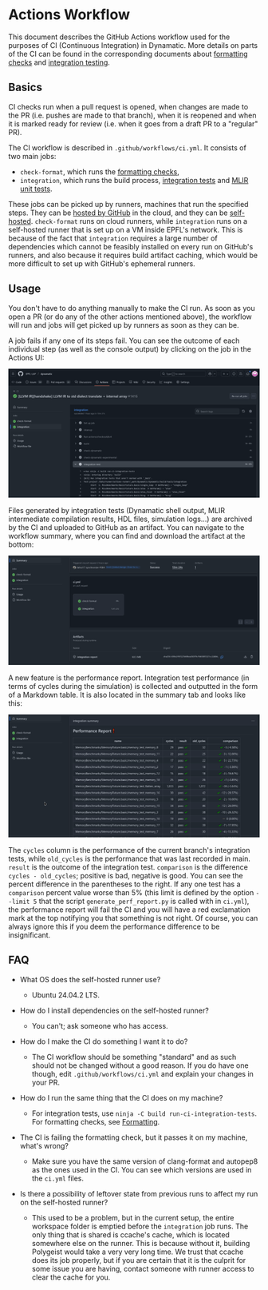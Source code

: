 # Actions Workflow

This document describes the GitHub Actions workflow used for the purposes of CI (Continuous Integration) in Dynamatic. More details on parts of the CI can be found in the corresponding documents about [formatting checks](Formatting.md) and [integration testing](IntegrationTests.md).

## Basics

CI checks run when a pull request is opened, when changes are made to the PR (i.e. pushes are made to that branch), when it is reopened and when it is marked ready for review (i.e. when it goes from a draft PR to a "regular" PR).

The CI workflow is described in `.github/workflows/ci.yml`. It consists of two main jobs:
- `check-format`, which runs the [formatting checks](Formatting.md),
- `integration`, which runs the build process, [integration tests](IntegrationTests.md) and [MLIR unit tests](../IntroductoryMaterial/FileCheckTesting.md).

These jobs can be picked up by runners, machines that run the specified steps. They can be [hosted by GitHub](https://docs.github.com/en/actions/concepts/runners/github-hosted-runners) in the cloud, and they can be [self-hosted](https://docs.github.com/en/actions/concepts/runners/self-hosted-runners). `check-format` runs on cloud runners, while `integration` runs on a self-hosted runner that is set up on a VM inside EPFL's network. This is because of the fact that `integration` requires a large number of dependencies which cannot be feasibly installed on every run on GitHub's runners, and also because it requires build artifact caching, which would be more difficult to set up with GitHub's ephemeral runners.

## Usage

You don't have to do anything manually to make the CI run. As soon as you open a PR (or do any of the other actions mentioned above), the workflow will run and jobs will get picked up by runners as soon as they can be.

A job fails if any one of its steps fail. You can see the outcome of each individual step (as well as the console output) by clicking on the job in the Actions UI:

![Actions job UI](Figures/actions.png)

Files generated by integration tests (Dynamatic shell output, MLIR intermediate compilation results, HDL files, simulation logs...) are archived by the CI and uploaded to GitHub as an artifact. You can navigate to the workflow summary, where you can find and download the artifact at the bottom:

![Actions artifact](Figures/artifact.png)

A new feature is the performance report. Integration test performance (in terms of cycles during the simulation) is collected and outputted in the form of a Markdown table. It is also located in the summary tab and looks like this:

![Performance report](Figures/perf.png)

The `cycles` column is the performance of the current branch's integration tests, while `old_cycles` is the performance that was last recorded in main. `result` is the outcome of the integration test. `comparison` is the difference `cycles - old_cycles`; positive is bad, negative is good. You can see the percent difference in the parentheses to the right. If any one test has a `comparison` percent value worse than 5% (this limit is defined by the option `--limit 5` that the script `generate_perf_report.py` is called with in `ci.yml`), the performance report will fail the CI and you will have a red exclamation mark at the top notifying you that something is not right. Of course, you can always ignore this if you deem the performance difference to be insignificant.

## FAQ

- What OS does the self-hosted runner use?

  - Ubuntu 24.04.2 LTS.

- How do I install dependencies on the self-hosted runner?
  
  - You can't; ask someone who has access.

- How do I make the CI do something I want it to do?

  - The CI workflow should be something "standard" and as such should not be changed without a good reason. If you do have one though, edit `.github/workflows/ci.yml` and explain your changes in your PR.

- How do I run the same thing that the CI does on my machine?

  - For integration tests, use `ninja -C build run-ci-integration-tests`. For formatting checks, see [Formatting](Formatting.md).

- The CI is failing the formatting check, but it passes it on my machine, what's wrong?

  - Make sure you have the same version of clang-format and autopep8 as the ones used in the CI. You can see which versions are used in the `ci.yml` files.

- Is there a possibility of leftover state from previous runs to affect my run on the self-hosted runner?

  - This used to be a problem, but in the current setup, the entire workspace folder is emptied before the `integration` job runs. The only thing that is shared is ccache's cache, which is located somewhere else on the runner. This is because without it, building Polygeist would take a very very long time. We trust that ccache does its job properly, but if you are certain that it is the culprit for some issue you are having, contact someone with runner access to clear the cache for you.